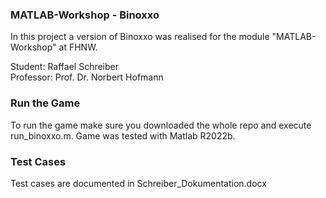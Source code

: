 ### MATLAB-Workshop - Binoxxo

In this project a version of Binoxxo was realised for the module "MATLAB-Workshop" at FHNW.

Student: Raffael Schreiber  
Professor: Prof. Dr. Norbert Hofmann

### Run the Game

To run the game make sure you downloaded the whole repo and execute run_binoxxo.m.
Game was tested with Matlab R2022b.

### Test Cases

Test cases are documented in Schreiber_Dokumentation.docx
